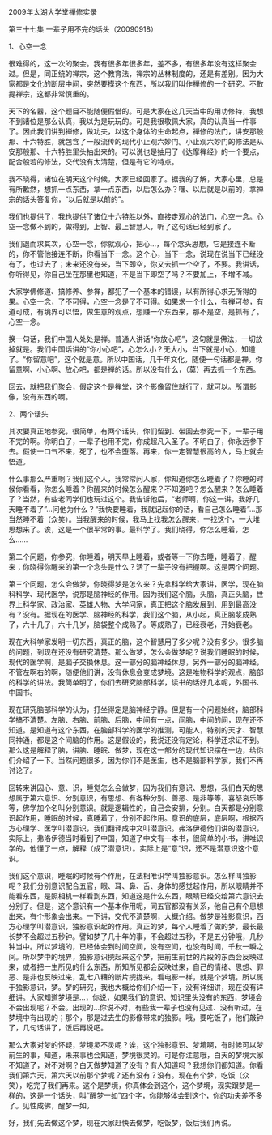 2009年太湖大学堂禅修实录

第三十七集 一辈子用不完的话头（20090918）

1、心空一念

很难得的，这一次的聚会。我有很多年很多年，差不多，有很多年没有这样聚会过。但是，同正统的禅宗，这个教育法，禅宗的丛林制度的，还是有差别。因为大家都是文化的断层中间，突然要摸这个东西，所以我们叫作禅修的一个研究。不敢提禅宗，这都非常慎重的。

天下的名器，这个题目不能随便假借的。可是大家在这几天当中的用功修持，我想不到诸位是那么认真，我以为是玩玩的。可是我很敬佩大家，真的认真当一件事了。因此我们讲到禅修，做功夫，以这个身体的生命起点，禅修的法门，讲安那般那、十六特胜，就包含了一般流传的现代小止观六妙门。小止观六妙门的修法是从安那般那、十六特胜里头抽出来的。可以说也是抽用了《达摩禅经》的一个要点，配合般若的修法，交代没有太清楚，但是有它的特点。

我不晓得，诸位在明天这个时候，大家已经回家了。据我的了解，大家心里，总是有所歉然，想抓一点东西，拿一点东西，以后怎么办？嘿、以后就是以前的，拿禅宗的话头答复你，“以后就是以前的”。

我们也提供了，我也提供了诸位十六特胜以外，直接走观心的法门，心空一念。心空一念做不到的，做得到，上智、最上智慧人，听了这句话已经到家了。

我们退而求其次，心空一念，你就观心，把心…，每个念头思想，它是接连不断的，你不管他接连不断，你看当下一念。这个心，当下一念，说现在说当下已经没有了，也过去了；未来还没有来，当下即空，你又去抓一个空了，不要。我讲话，你听得见，你自己坐在那里也知道，不是当下即空了吗？不要加上，不增不减。

大家学佛修道、搞修养、参禅，都犯了一个基本的错误，以有所得心求无所得的果。心空一念，了不可得，心空一念是了不可得。如果求一个什么，有禅可参，有道可成，有境界可以悟，做生意的观点，想赚一个东西来，那不是空，是抓有了。心空一念。

换一句话，我们中国人处处是禅。普通人讲话“你放心吧”，这句就是佛法，一切放掉就是。我们中国话讲的“你小心吧”，心怎么小？无大小，当下就是小心，知道了。“你留意吧”，这个就是意。所以中国话，几千年文化，随便一句话都是禅。你留意啊、小心啊、放心吧，都是禅的话。所以没有什么，（莫）再去抓一个东西。

回去，就把我们聚会，假定这个是禅堂，这个影像留住就行了，就可以。所谓影像，没有东西的啊。

2、两个话头

其次要真正地参究，很简单，有两个话头，你们留到、带回去参究一下，一辈子用不完的啊。你明白了，一辈子也用不完，你成超凡入圣了。不明白了，你永远参下去。假使一口气不来，死了，也不会堕落。再来，你一定智慧很高的人，马上就会悟道。

什么事那么严重啊？我们这个人，我常常问人家，你知道你怎么睡着了？你睡的时候你看看，你怎么睡着？你醒来的时候怎么醒来？不知道吧？怎么醒来？怎么睡着了？当然，有些老同学们也玩过这个。我告诉他后，“老师啊，你这一讲，我好几天睡不着了”…问他为什么？“我快要睡着，我就记起你的话，看自己怎么睡着”…那当然睡不着（众笑）。当我醒来的时候，我马上找我怎么醒来，一找这个，一大堆思想来了。诶，这是一个很平常的事。最科学了。我们晓得，你怎么睡着，怎么……

第二个问题，你参究，你睡着，明天早上睡着，或者等一下你去睡，睡着了，醒来；你晓得你醒来的第一个念头是什么？活了一辈子没有把握啊。这是两个问题。

第三个问题，怎么会做梦，你晓得梦是怎么来？先拿科学给大家讲，医学，现在脑科科学、现代医学，说那是脑神经的作用。因为我们这个脑，头脑，真正头脑，世界上科学家、政治家、英雄人物、大学问家，真正把这个脑发展到、用到最高没有？没有。据现在的医学、脑神经的科学，我们这个脑，从小起，真正脑浆成熟了，六十几了，六十几岁，脑袋整个成熟了。等成熟了，已经衰老，开始衰老。

现在大科学家发明一切东西，真正的脑，这个智慧用了多少呢？没有多少。很多脑的问题，到现在还没有研究清楚。那么做梦，怎么会做梦呢？说我们睡眠的时候，现代的医学啊，是脑子交换休息。这一部分的脑神经休息，另外一部分的脑神经，不管左啊右的啊，随便他们讲，没有休息会变成梦境。这是唯物科学的观点，脑部的科学的讲法。我简单明了，你们去研究脑部科学，读书的话好几本呢，外国书、中国书。

现在研究脑部科学的认为，打坐得定是脑神经宁静。但是有一个问题始终，脑部科学搞不清楚。左脑、右脑、前脑、后脑，中间有一点，间脑，中间的间，现在还不知道。是知道有这个东西，在脑部科学的医学的推测，可能人，特别的天才、智慧同神通，都是这个间脑的作用。这是假设的，我说还没有定论，科学还求证不到。那么这是解释了脑，讲脑、睡眠、做梦，现在这一部分的现代知识摆在一边，给你们介绍了一下。当然问题很多，因为你们不是医生，也不是脑部科学家，我们不再讨论了。

回转来讲因心、意、识，睡觉怎么会做梦，因为我们有意识、思想，我们白天的思想属于第六意识、分别意识，有思想、有各种分别、善恶、是非等等，喜怒哀乐等等，佛学加个名叫分别意识。就是逻辑性的，自己会安排，分别。白天都是分别意识起作用，睡眠的时候，真睡着了，分别不起作用。意识的底层，底层啊，根据西方心理学、医学叫潜意识，我们翻译成中文叫潜意识。弗洛伊德他们讲的潜意识，实际上，弗洛伊德当时看到了中国，知道了中文有一本书，很简单的小书，讲唯识学的，他懂了一点，解释（成了潜意识）。实际上是“意”识，还不是潜意识这个意识。

我们这个意识，睡眠的时候有个作用，在法相唯识学叫独影意识。怎么样叫独影呢？我们分别意识配合五官，眼、耳、鼻、舌、身体的感觉起作用，所以眼睛并不能看东西，是照相机一样看到东西，知道这是什么东西，眼睛已经交给第六意识去分别了。但是，这个意识有一个基本作用呢，同五官都没有关系，他自己有个思想出来，有个形象会出来。一下讲，交代不清楚啊，大概介绍。做梦是独影意识，西方心理学叫潜意识，独影意识起的作用。真正的梦，每个人睡着了做的梦，最长最长梦不会超过五秒钟。譬如梦了几十年的事，不会超过五秒，不是五分钟哦，几秒钟当中。所以梦境的，已经体会到时间空间，没有空间，也没有时间，千秋一瞬之间。所以梦中的境界，独影意识㨮起来这个梦，把前生前世的片段的东西会反映过来，或者把一生所见的什么东西，所知所见都会反映过来，自己的情绪、思想、罪恶、是非也反映过来，乱七八糟的断片㨮拢来，看电影一样，就是个梦境，所以属于独影意识，梦。梦的研究，我也大概给你们介绍一下，没有详细讲，现在没有详细讲。大家知道梦境是…，你说，如果我们的意识、知识里头没有的东西，梦境会不会出现呢？不会。出现的…你说不对，有些我一辈子也没有见过、没有听过，在梦境中有出现的；那个，那是过去生的影像带来的独影。哦，要吃饭了，他们敲钟了，几句话讲了，饭后再说吧。

那么大家对梦的怀疑，梦境灵不灵呢？诶，这个独影意识、梦境啊，有时候可以梦前生的事，知道，未来事也会知道，梦境很灵的。可是你注意哦，白天的梦境大家不知道了，对不对啊？白天做梦知道了没有？有人知道吗？我想你们都知道。你看我们第六天，第六天以前那个梦呢？还有没有？没有。现在有个梦，吃饭（众笑），吃完了我们再来。这个是梦境，你真体会到这个，这个梦境，现实跟梦是一样的，这是一个话头，叫“醒梦一如”四个字，你能够体会到这个，你的功夫差不多了。见性成佛，醒梦一如。

好，我们先去做这个梦，现在大家赶快去做梦，吃饭梦，饭后我们再说。


